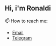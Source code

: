 ## Hi, i'm Ronaldi


📫 How to reach me: 
- [Email](mailto:ronaldichdr@gmail.com)
- [Telegram](https://t.me/ronaldichandra)
